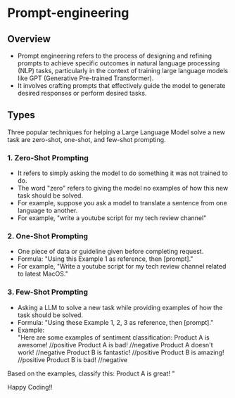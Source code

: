 # Prompt-engineering
## Overview
- Prompt engineering refers to the process of designing and refining prompts to achieve specific outcomes in natural language processing (NLP) tasks, particularly in the context of training large language models like GPT (Generative Pre-trained Transformer).
- It involves crafting prompts that effectively guide the model to generate desired responses or perform desired tasks.

## Types
Three popular techniques for helping a Large Language Model solve a new task are zero-shot, one-shot, and few-shot prompting.
### 1. Zero-Shot Prompting
- It refers to simply asking the model to do something it was not trained to do.
- The word "zero" refers to giving the model no examples of how this new task should be solved.
- For example, suppose you ask a model to translate a sentence from one language to another.
- For example, "write a youtube script for my tech review channel"

### 2. One-Shot Prompting
- One piece of data or guideline given before completing request.
- Formula:  "Using this Example 1 as reference, then [prompt]."
- For example, "Write a youtube script for my tech review channel related to latest MacOS."

### 3. Few-Shot Prompting
- Asking a LLM to solve a new task while providing examples of how the task should be solved.
- Formula: "Using these Example 1, 2, 3 as reference, then [prompt]."
- Example:  
"Here are some examples of sentiment classification:
Product A is awesome! //positive
Product A is bad! //negative
Product A doesn't work! //negative
Product B is fantastic! //positive
Product B is amazing! //positive
Product B is bad! //negative

Based on the examples, classify this:
Product A is great!
"
  

Happy Coding!!